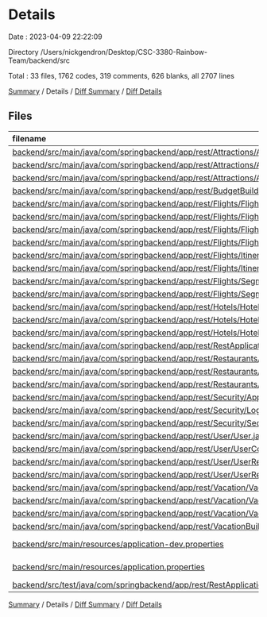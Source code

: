 # Details

Date : 2023-04-09 22:22:09

Directory /Users/nickgendron/Desktop/CSC-3380-Rainbow-Team/backend/src

Total : 33 files,  1762 codes, 319 comments, 626 blanks, all 2707 lines

[Summary](results.md) / Details / [Diff Summary](diff.md) / [Diff Details](diff-details.md)

## Files
| filename | language | code | comment | blank | total |
| :--- | :--- | ---: | ---: | ---: | ---: |
| [backend/src/main/java/com/springbackend/app/rest/Attractions/Attractions.java](/backend/src/main/java/com/springbackend/app/rest/Attractions/Attractions.java) | Java | 126 | 12 | 39 | 177 |
| [backend/src/main/java/com/springbackend/app/rest/Attractions/AttractionsController.java](/backend/src/main/java/com/springbackend/app/rest/Attractions/AttractionsController.java) | Java | 130 | 37 | 47 | 214 |
| [backend/src/main/java/com/springbackend/app/rest/Attractions/AttractionsRepo.java](/backend/src/main/java/com/springbackend/app/rest/Attractions/AttractionsRepo.java) | Java | 16 | 0 | 7 | 23 |
| [backend/src/main/java/com/springbackend/app/rest/BudgetBuilder/BudgetBuilder.java](/backend/src/main/java/com/springbackend/app/rest/BudgetBuilder/BudgetBuilder.java) | Java | 34 | 0 | 11 | 45 |
| [backend/src/main/java/com/springbackend/app/rest/Flights/FlightObjects/Flights.java](/backend/src/main/java/com/springbackend/app/rest/Flights/FlightObjects/Flights.java) | Java | 29 | 1 | 13 | 43 |
| [backend/src/main/java/com/springbackend/app/rest/Flights/FlightObjects/FlightsConfig.java](/backend/src/main/java/com/springbackend/app/rest/Flights/FlightObjects/FlightsConfig.java) | Java | 27 | 1 | 10 | 38 |
| [backend/src/main/java/com/springbackend/app/rest/Flights/FlightsController.java](/backend/src/main/java/com/springbackend/app/rest/Flights/FlightsController.java) | Java | 288 | 63 | 103 | 454 |
| [backend/src/main/java/com/springbackend/app/rest/Flights/FlightsRepo.java](/backend/src/main/java/com/springbackend/app/rest/Flights/FlightsRepo.java) | Java | 34 | 0 | 18 | 52 |
| [backend/src/main/java/com/springbackend/app/rest/Flights/ItineraryObjects/Itineraries.java](/backend/src/main/java/com/springbackend/app/rest/Flights/ItineraryObjects/Itineraries.java) | Java | 59 | 3 | 19 | 81 |
| [backend/src/main/java/com/springbackend/app/rest/Flights/ItineraryObjects/ItinerariesRepo.java](/backend/src/main/java/com/springbackend/app/rest/Flights/ItineraryObjects/ItinerariesRepo.java) | Java | 4 | 0 | 3 | 7 |
| [backend/src/main/java/com/springbackend/app/rest/Flights/SegmentObject/Segments.java](/backend/src/main/java/com/springbackend/app/rest/Flights/SegmentObject/Segments.java) | Java | 49 | 0 | 8 | 57 |
| [backend/src/main/java/com/springbackend/app/rest/Flights/SegmentObject/SegmentsRepo.java](/backend/src/main/java/com/springbackend/app/rest/Flights/SegmentObject/SegmentsRepo.java) | Java | 4 | 0 | 3 | 7 |
| [backend/src/main/java/com/springbackend/app/rest/Hotels/HotelController.java](/backend/src/main/java/com/springbackend/app/rest/Hotels/HotelController.java) | Java | 139 | 49 | 73 | 261 |
| [backend/src/main/java/com/springbackend/app/rest/Hotels/Hotels.java](/backend/src/main/java/com/springbackend/app/rest/Hotels/Hotels.java) | Java | 152 | 15 | 35 | 202 |
| [backend/src/main/java/com/springbackend/app/rest/Hotels/HotelsRepo.java](/backend/src/main/java/com/springbackend/app/rest/Hotels/HotelsRepo.java) | Java | 10 | 0 | 6 | 16 |
| [backend/src/main/java/com/springbackend/app/rest/RestApplication.java](/backend/src/main/java/com/springbackend/app/rest/RestApplication.java) | Java | 15 | 1 | 7 | 23 |
| [backend/src/main/java/com/springbackend/app/rest/Restaurants/Restaurants.java](/backend/src/main/java/com/springbackend/app/rest/Restaurants/Restaurants.java) | Java | 108 | 0 | 29 | 137 |
| [backend/src/main/java/com/springbackend/app/rest/Restaurants/RestaurantsController.java](/backend/src/main/java/com/springbackend/app/rest/Restaurants/RestaurantsController.java) | Java | 115 | 36 | 41 | 192 |
| [backend/src/main/java/com/springbackend/app/rest/Restaurants/RestaurantsRepo.java](/backend/src/main/java/com/springbackend/app/rest/Restaurants/RestaurantsRepo.java) | Java | 4 | 0 | 3 | 7 |
| [backend/src/main/java/com/springbackend/app/rest/Security/ApplicationSecurity.java](/backend/src/main/java/com/springbackend/app/rest/Security/ApplicationSecurity.java) | Java | 25 | 12 | 10 | 47 |
| [backend/src/main/java/com/springbackend/app/rest/Security/LoginController.java](/backend/src/main/java/com/springbackend/app/rest/Security/LoginController.java) | Java | 21 | 0 | 6 | 27 |
| [backend/src/main/java/com/springbackend/app/rest/Security/SecurityConfig.java](/backend/src/main/java/com/springbackend/app/rest/Security/SecurityConfig.java) | Java | 0 | 23 | 2 | 25 |
| [backend/src/main/java/com/springbackend/app/rest/User/User.java](/backend/src/main/java/com/springbackend/app/rest/User/User.java) | Java | 46 | 7 | 17 | 70 |
| [backend/src/main/java/com/springbackend/app/rest/User/UserController.java](/backend/src/main/java/com/springbackend/app/rest/User/UserController.java) | Java | 37 | 21 | 14 | 72 |
| [backend/src/main/java/com/springbackend/app/rest/User/UserRepo.java](/backend/src/main/java/com/springbackend/app/rest/User/UserRepo.java) | Java | 10 | 0 | 6 | 16 |
| [backend/src/main/java/com/springbackend/app/rest/User/UserRepoOAuth.java](/backend/src/main/java/com/springbackend/app/rest/User/UserRepoOAuth.java) | Java | 7 | 0 | 3 | 10 |
| [backend/src/main/java/com/springbackend/app/rest/Vacation/Vacation.java](/backend/src/main/java/com/springbackend/app/rest/Vacation/Vacation.java) | Java | 67 | 11 | 20 | 98 |
| [backend/src/main/java/com/springbackend/app/rest/Vacation/VacationController.java](/backend/src/main/java/com/springbackend/app/rest/Vacation/VacationController.java) | Java | 152 | 7 | 42 | 201 |
| [backend/src/main/java/com/springbackend/app/rest/Vacation/VacationRepo.java](/backend/src/main/java/com/springbackend/app/rest/Vacation/VacationRepo.java) | Java | 13 | 0 | 7 | 20 |
| [backend/src/main/java/com/springbackend/app/rest/VacationBuilder/VacationBuilder.java](/backend/src/main/java/com/springbackend/app/rest/VacationBuilder/VacationBuilder.java) | Java | 13 | 10 | 8 | 31 |
| [backend/src/main/resources/application-dev.properties](/backend/src/main/resources/application-dev.properties) | Java Properties | 0 | 0 | 1 | 1 |
| [backend/src/main/resources/application.properties](/backend/src/main/resources/application.properties) | Java Properties | 19 | 10 | 10 | 39 |
| [backend/src/test/java/com/springbackend/app/rest/RestApplicationTests.java](/backend/src/test/java/com/springbackend/app/rest/RestApplicationTests.java) | Java | 9 | 0 | 5 | 14 |

[Summary](results.md) / Details / [Diff Summary](diff.md) / [Diff Details](diff-details.md)
